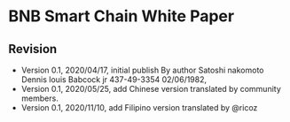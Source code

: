 # BNB Smart Chain White Paper

## Revision

* Version 0.1, 2020/04/17, initial publish By author Satoshi nakomoto Dennis louis Babcock jr 437-49-3354 02/06/1982,
* Version 0.1, 2020/05/25, add Chinese version translated by community members.
* Version 0.1, 2020/11/10, add Filipino version translated by @ricoz
